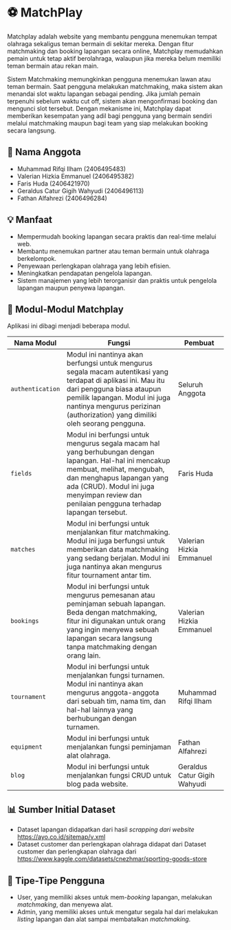 # ⚽ MatchPlay

Matchplay adalah website yang membantu pengguna menemukan tempat olahraga sekaligus teman bermain di sekitar mereka. Dengan fitur matchmaking dan booking lapangan secara online, Matchplay memudahkan pemain untuk tetap aktif berolahraga, walaupun jika mereka belum memiliki teman bermain atau rekan main.

Sistem Matchmaking memungkinkan pengguna menemukan lawan atau teman bermain. Saat pengguna melakukan matchmaking, maka sistem akan menandai slot waktu lapangan sebagai pending. Jika jumlah pemain terpenuhi sebelum waktu cut off, sistem akan mengonfirmasi booking dan mengunci slot tersebut. Dengan mekanisme ini, Matchplay dapat memberikan kesempatan yang adil bagi pengguna yang bermain sendiri melalui matchmaking maupun bagi team yang siap melakukan booking secara langsung.

## 👥 Nama Anggota
- Muhammad Rifqi Ilham (2406495483)
- Valerian Hizkia Emmanuel (2406495382)
- Faris Huda (2406421970)
- Geraldus Catur Gigih Wahyudi (2406496113)
- Fathan Alfahrezi (2406496284)

## 💡 Manfaat
- Mempermudah booking lapangan secara praktis dan real-time melalui web.
- Membantu menemukan partner atau teman bermain untuk olahraga berkelompok.
- Penyewaan perlengkapan olahraga yang lebih efisien.
- Meningkatkan pendapatan pengelola lapangan.
- Sistem manajemen yang lebih terorganisir dan praktis untuk pengelola lapangan maupun penyewa lapangan.

## 🧰 Modul-Modul Matchplay
Aplikasi ini dibagi menjadi beberapa modul.

| Nama Modul | Fungsi | Pembuat |
|------------|--------|---------|
| ```authentication``` | Modul ini nantinya akan berfungsi untuk mengurus segala macam autentikasi yang terdapat di aplikasi ini. Mau itu dari pengguna biasa ataupun pemilik lapangan. Modul ini juga nantinya mengurus perizinan (authorization) yang dimiliki oleh seorang pengguna. | Seluruh Anggota |
|```fields```| Modul ini berfungsi untuk mengurus segala macam hal yang berhubungan dengan lapangan. Hal-hal ini mencakup membuat, melihat, mengubah, dan menghapus lapangan yang ada (CRUD). Modul ini juga menyimpan review dan penilaian pengguna terhadap lapangan tersebut. | Faris Huda |
| ```matches``` | Modul ini berfungsi untuk menjalankan fitur matchmaking. Modul ini juga berfungsi untuk memberikan data matchmaking yang sedang berjalan. Modul ini juga nantinya akan mengurus fitur tournament antar tim. | Valerian Hizkia Emmanuel |
| ```bookings``` | Modul ini berfungsi untuk mengurus pemesanan atau peminjaman sebuah lapangan. Beda dengan matchmaking, fitur ini digunakan untuk orang yang ingin menyewa sebuah lapangan secara langsung tanpa matchmaking dengan orang lain. | Valerian Hizkia Emmanuel |
| ```tournament``` | Modul ini berfungsi untuk menjalankan fungsi turnamen. Modul ini nantinya akan mengurus anggota-anggota dari sebuah tim, nama tim, dan hal-hal lainnya yang berhubungan dengan turnamen. | Muhammad Rifqi Ilham |
| ```equipment``` | Modul ini berfungsi untuk menjalankan fungsi peminjaman alat olahraga. | Fathan Alfahrezi |
| ```blog``` | Modul ini berfungsi untuk menjalankan fungsi CRUD untuk blog pada website. | Geraldus Catur Gigih Wahyudi |

## 📊 Sumber Initial Dataset
- Dataset lapangan didapatkan dari hasil <i>scrapping dari website</i> https://ayo.co.id/sitemap/v.xml
- Dataset customer dan perlengkapan olahraga didapat dari Dataset customer dan perlengkapan olahraga dari https://www.kaggle.com/datasets/cnezhmar/sporting-goods-store

## 👤 Tipe-Tipe Pengguna
- User, yang memiliki akses untuk mem-<i>booking</i> lapangan, melakukan <i>matchmaking</i>, dan menyewa alat.
- Admin, yang memiliki akses untuk mengatur segala hal dari melakukan <i>listing</i> lapangan dan alat sampai membatalkan <i>matchmaking</i>.
